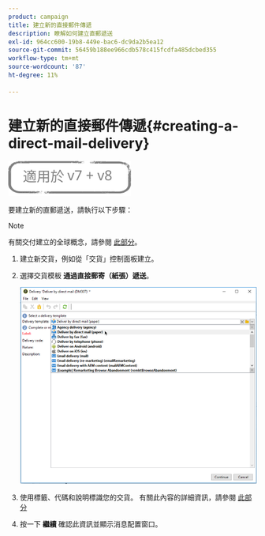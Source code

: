 ```yaml
---
product: campaign
title: 建立新的直接郵件傳遞
description: 瞭解如何建立直郵遞送
exl-id: 964cc600-19b8-449e-bac6-dc9da2b5ea12
source-git-commit: 56459b188ee966cdb578c415fcdfa485dcbed355
workflow-type: tm+mt
source-wordcount: '87'
ht-degree: 11%

---
```


# 建立新的直接郵件傳遞{#creating-a-direct-mail-delivery}

![](../../assets/common.svg)

要建立新的直郵遞送，請執行以下步驟：

>[!NOTE]
>
>有關交付建立的全球概念，請參閱 [此部分](steps-about-delivery-creation-steps.md)。

1. 建立新交貨，例如從「交貨」控制面板建立。
1. 選擇交貨模板 **通過直接郵寄（紙張）遞送**。

   ![](assets/direct_mail.png)

1. 使用標籤、代碼和說明標識您的交貨。 有關此內容的詳細資訊，請參閱 [此部分](steps-create-and-identify-the-delivery.md#identifying-the-delivery)
1. 按一下 **繼續** 確認此資訊並顯示消息配置窗口。
